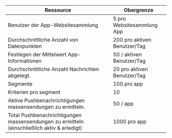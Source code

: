 Ressource|Obergrenze
---|---
Benutzer der App-Websitesammlung|5 pro Websitesammlung App
Durchschnittliche Anzahl von Datenpunkten|200 pro aktiven Benutzer/Tag
Festlegen der Mittelwert App-Informationen|50 / aktiven Benutzer/Tag
Durchschnittliche Anzahl Nachrichten abgelegt.|20 pro aktiven Benutzer/Tag
Segmente|100 pro app
Kriterien pro segment|10
Aktive Pushbenachrichtigungen massensendungen zu ermitteln.|50 / app
Total Pushbenachrichtigungen massensendungen zu ermitteln (einschließlich aktiv & erledigt)|1000 pro app
